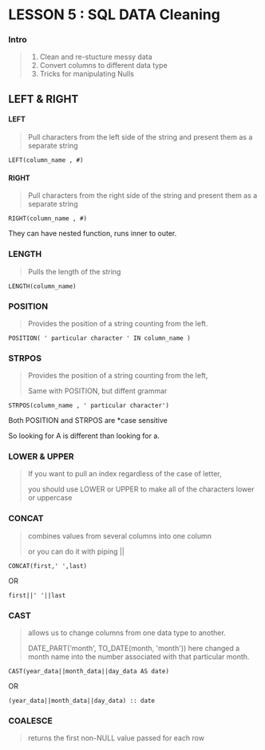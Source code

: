 # LESSON 5 : SQL DATA Cleaning

### Intro

> 1. Clean and re-stucture messy data
> 2. Convert columns to different data type
> 3. Tricks for manipulating Nulls

## LEFT & RIGHT

#### LEFT

> Pull characters from the left side of the string and present them as a separate string

    LEFT(column_name , #)

#### RIGHT

> Pull characters from the right side of the string and present them as a separate string

    RIGHT(column_name , #)

They can have nested function, runs inner to outer.

### LENGTH

> Pulls the length of the string

    LENGTH(column_name)
    

### POSITION

> Provides the position of a string counting from the left.

    POSITION( ' particular character ' IN column_name )
    
### STRPOS

> Provides the position of a string counting from the left, 
>
> Same with POSITION, but diffent grammar

    STRPOS(column_name , ' particular character')
    
Both POSITION and STRPOS are *case sensitive

So looking for A is different than looking for a.
    
### LOWER & UPPER

> If you want to pull an index regardless of the case of letter, 
>
> you should use LOWER or UPPER to make all of the characters lower or uppercase


### CONCAT

> combines values from several columns into one column
>
> or you can do it with piping ||

    CONCAT(first,' ',last)

OR

    first||' '||last
    
### CAST

> allows us to change columns from one data type to another.
>
> DATE_PART('month', TO_DATE(month, 'month')) here changed a month name into the number associated with that particular month.

    CAST(year_data||month_data||day_data AS date)

OR

    (year_data||month_data||day_data) :: date

### COALESCE

> returns the first non-NULL value passed for each row







